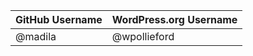 | GitHub Username | WordPress.org Username |
|-----------------|------------------------|
| @madila         | @wpollieford           |
